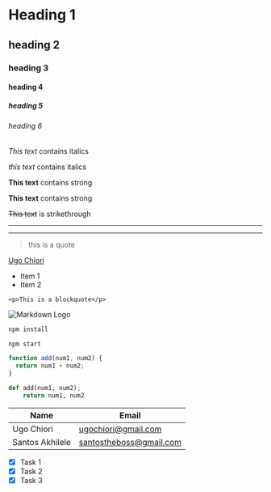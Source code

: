 <!--headings-->

# Heading 1

## heading 2

### heading 3

#### heading 4

##### heading 5

###### heading 6

<!-- italics -->

_This text_ contains italics

_this text_ contains italics

<!-- strong -->

**This text** contains strong

**This text** contains strong

<!-- Strikethrough -->

~~This text~~ is strikethrough

<!-- Horizontal rule -->

---

---

<!-- Block quotes -->

> this is a quote

<!-- Links -->

[Ugo Chiori](http://ugo-s-portfolio.vercel.app)

<!-- UL -->

- Item 1
- Item 2

<!-- Inline code block -->

`<p>This is a blockquote</p>`

<!-- Images -->

![Markdown Logo](https://markdown-here.com/img/icon256.png)

<!-- Github Markdown -->

<!-- Code Blocks -->

```bash
npm install

npm start
```

```javascript
function add(num1, num2) {
  return num1 + num2;
}
```

```python
def add(num1, num2);
    return num1, num2
```

<!-- Tables -->

| Name                    | Email                   |
| ----------------------- | ----------------------- |
| Ugo Chiori    | ugochiori@gmail.com     |
| Santos Akhilele         | santostheboss@gmail.com |



<!-- Task Lists -->

* [x] Task 1
* [x] Task 2
* [x] Task 3